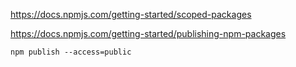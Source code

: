 <https://docs.npmjs.com/getting-started/scoped-packages>

<https://docs.npmjs.com/getting-started/publishing-npm-packages>

```
npm publish --access=public
```